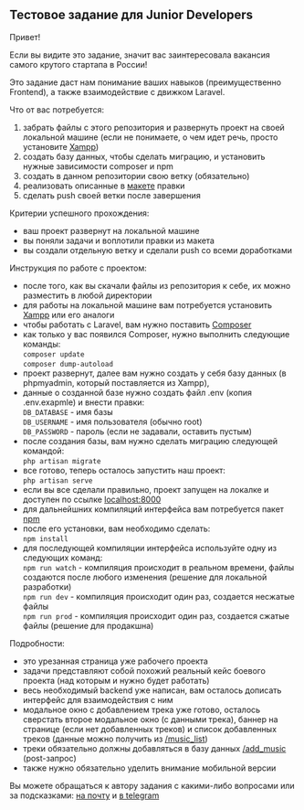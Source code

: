 
## Тестовое задание для Junior Developers

Привет!

Если вы видите это задание, значит вас заинтересовала вакансия самого крутого стартапа в России!

Это задание даст нам понимание ваших навыков (преимущественно Frontend), а также взаимодействие с движком Laravel.

Что от вас потребуется:
1) забрать файлы с этого репозитория и развернуть проект на своей локальной машине (если не понимаете, о чем идет речь, просто установите [Xampp](https://www.apachefriends.org/ru/index.html))
2) создать базу данных, чтобы сделать миграцию, и установить нужные зависимости composer и npm
3) создать в данном репозитории свою ветку (обязательно)
4) реализовать описанные в [макете](https://www.figma.com/file/vf1AkmViYYVGeeH2hRN7q9/Junior-For-Test) правки
5) сделать push своей ветки после завершения

Критерии успешного прохождения:
- ваш проект развернут на локальной машине
- вы поняли задачи и воплотили правки из макета
- вы создали отдельную ветку и сделали push со всеми доработками

Инструкция по работе с проектом:
- после того, как вы скачали файлы из репозитория к себе, их можно разместить в любой директории
- для работы на локальной машине вам потребуется установить [Xampp](https://www.apachefriends.org/ru/index.html) или его аналоги
- чтобы работать с Laravel, вам нужно поставить [Composer](https://getcomposer.org/download/)
- как только у вас появился Composer, нужно выполнить следующие команды:  
    `composer update`  
    `composer dump-autoload`  
- проект развернут, далее вам нужно создать у себя базу данных (в phpmyadmin, который поставляется из Xampp),
- данные о созданной базе нужно создать файл .env (копия .env.exapmle) и внести правки:  
    `DB_DATABASE` - имя базы  
    `DB_USERNAME` - имя пользователя (обычно root)  
    `DB_PASSWORD` - пароль (если не задавали, оставить пустым)  
- после создания базы, вам нужно сделать миграцию следующей командой:  
    `php artisan migrate`  
- все готово, теперь осталось запустить наш проект:  
    `php artisan serve`  
- если вы все сделали правильно, проект запущен на локалке и доступен по ссылке [localhost:8000](http://localhost:8000)
- для дальнейшних компиляций интерфейса вам потребуется пакет [npm](https://nodejs.org/en/download/)
- после его установки, вам необходимо сделать:  
    `npm install`  
- для последующей компиляции интерфейса используйте одну из следующих команд:  
    `npm run watch` - компиляция происходит в реальном времени, файлы создаются после любого изменения (решение для локальной разработки)  
    `npm run dev` - компиляция происходит один раз, создается несжатые файлы  
    `npm run prod` - компиляция происходит один раз, создается сжатые файлы (решение для продакшна)  

Подробности:
- это урезанная страница уже рабочего проекта
- задачи представляют собой похожий реальный кейс боевого проекта (над которым и нужно будет работать)
- весь необходимый backend уже написан, вам осталось дописать интерфейс для взаимодействия с ним
- модальное окно с добавлением трека уже готово, осталось сверстать второе модальное окно (с данными трека), баннер на странице (если нет добавленных треков) и список добавленных треков (данные можно получить из [/music_list](http://localhost:8000/music_list))
- треки обязательно должны добавляться в базу данных [/add_music](http://localhost:8000/add_music) (post-запрос)
- также нужно обязательно уделить внимание мобильной версии

Вы можете обращаться к автору задания с какими-либо вопросами или за подсказками: [на почту](mailto:maxmarok@gmail.com) и [в telegram](https://t.me/maxmarok)

